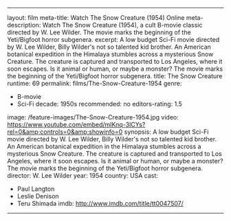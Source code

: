 ---

layout: film
meta-title: Watch The Snow Creature (1954) Online
meta-description: Watch The Snow Creature (1954), a cult B-movie classic directed by W. Lee Wilder. The movie marks the beginning of the Yeti/Bigfoot horror subgenera.
excerpt: A low budget Sci-Fi movie directed by W. Lee Wilder, Billy Wilder's not so talented kid brother. An American botanical expedition in the Himalaya stumbles across a mysterious Snow Creature. The creature is captured and transported to Los Angeles, where it soon escapes. Is it animal or human, or maybe a monster? The movie marks the beginning of the Yeti/Bigfoot horror subgenera.
title: The Snow Creature
runtime: 69
permalink: films/The-Snow-Creature-1954
genre:
- B-movie
- Sci-Fi
decade: 1950s
recommended: no
editors-rating: 1.5

image: /feature-images/The-Snow-Creature-1954.jpg
video: https://www.youtube.com/embed/mlKnq-3ICYs?rel=0&amp;controls=0&amp;showinfo=0
synopsis: A low budget Sci-Fi movie directed by W. Lee Wilder, Billy Wilder's not so talented kid brother. An American botanical expedition in the Himalaya stumbles across a mysterious Snow Creature. The creature is captured and transported to Los Angeles, where it soon escapes. Is it animal or human, or maybe a monster? The movie marks the beginning of the Yeti/Bigfoot horror subgenera.
director: W. Lee Wilder
year: 1954
country: USA
cast:
- Paul Langton
- Leslie Denison
- Teru Shimada
imdb: http://www.imdb.com/title/tt0047507/

---